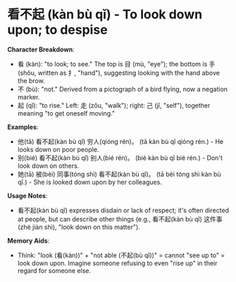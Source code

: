 # **看不起 (kàn bù qǐ) - To look down upon; to despise**

**Character Breakdown**:  
- 看 (kàn): "to look; to see." The top is 目 (mù, "eye"); the bottom is 手 (shǒu, written as 扌, "hand"), suggesting looking with the hand above the brow.  
- 不 (bù): "not." Derived from a pictograph of a bird flying, now a negation marker.  
- 起 (qǐ): "to rise." Left: 走 (zǒu, "walk"); right: 己 (jǐ, "self"), together meaning "to get oneself moving."

**Examples**:  
- 他(tā) 看不起(kàn bù qǐ) 穷人(qióng rén)。 (tā kàn bù qǐ qióng rén.) - He looks down on poor people.  
- 别(bié) 看不起(kàn bù qǐ) 别人(bié rén)。 (bié kàn bù qǐ bié rén.) - Don't look down on others.  
- 她(tā) 被(bèi) 同事(tóng shì) 看不起(kàn bù qǐ)。 (tā bèi tóng shì kàn bù qǐ.) - She is looked down upon by her colleagues.

**Usage Notes**:  
- 看不起(kàn bù qǐ) expresses disdain or lack of respect; it's often directed at people, but can describe other things (e.g., 看不起(kàn bù qǐ) 这件事(zhè jiàn shì), "look down on this matter").

**Memory Aids**:  
- Think: "look (看(kàn))" + "not able (不起(bù qǐ))" = cannot "see up to" = look down upon. Imagine someone refusing to even "rise up" in their regard for someone else.